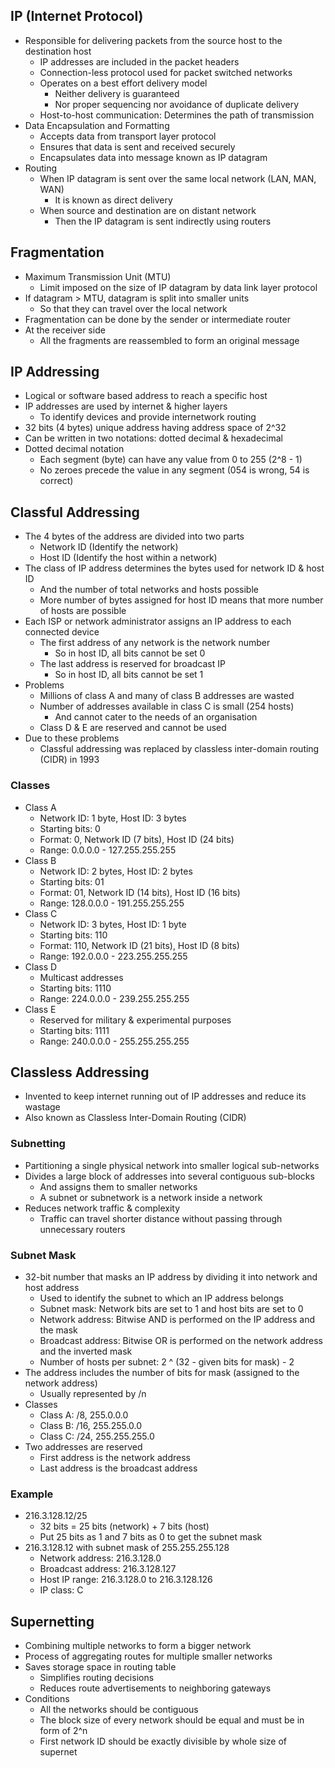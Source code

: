 ## IP (Internet Protocol)
- Responsible for delivering packets from the source host to the destination host
  - IP addresses are included in the packet headers
  - Connection-less protocol used for packet switched networks
  - Operates on a best effort delivery model
    - Neither delivery is guaranteed
    - Nor proper sequencing nor avoidance of duplicate delivery
  - Host-to-host communication: Determines the path of transmission
- Data Encapsulation and Formatting
  - Accepts data from transport layer protocol
  - Ensures that data is sent and received securely
  - Encapsulates data into message known as IP datagram
- Routing
  - When IP datagram is sent over the same local network (LAN, MAN, WAN)
    - It is known as direct delivery
  - When source and destination are on distant network
    - Then the IP datagram is sent indirectly using routers

## Fragmentation
- Maximum Transmission Unit (MTU)
  - Limit imposed on the size of IP datagram by data link layer protocol
- If datagram > MTU, datagram is split into smaller units
  - So that they can travel over the local network
- Fragmentation can be done by the sender or intermediate router
- At the receiver side
  - All the fragments are reassembled to form an original message

## IP Addressing
- Logical or software based address to reach a specific host
- IP addresses are used by internet & higher layers
  - To identify devices and provide internetwork routing
- 32 bits (4 bytes) unique address having address space of 2^32
- Can be written in two notations: dotted decimal & hexadecimal
- Dotted decimal notation
  - Each segment (byte) can have any value from 0 to 255 (2^8 - 1)
  - No zeroes precede the value in any segment (054 is wrong, 54 is correct)

## Classful Addressing
- The 4 bytes of the address are divided into two parts
  - Network ID (Identify the network)
  - Host ID (Identify the host within a network)
- The class of IP address determines the bytes used for network ID & host ID
  - And the number of total networks and hosts possible
  - More number of bytes assigned for host ID means that more number of hosts are possible
- Each ISP or network administrator assigns an IP address to each connected device
  - The first address of any network is the network number
    - So in host ID, all bits cannot be set 0
  - The last address is reserved for broadcast IP
    - So in host ID, all bits cannot be set 1
- Problems
  - Millions of class A and many of class B addresses are wasted
  - Number of addresses available in class C is small (254 hosts)
    - And cannot cater to the needs of an organisation
  - Class D & E are reserved and cannot be used
- Due to these problems
  - Classful addressing was replaced by classless inter-domain routing (CIDR) in 1993

### Classes
- Class A
  - Network ID: 1 byte, Host ID: 3 bytes
  - Starting bits: 0
  - Format: 0, Network ID (7 bits), Host ID (24 bits)
  - Range: 0.0.0.0 - 127.255.255.255
- Class B
  - Network ID: 2 bytes, Host ID: 2 bytes
  - Starting bits: 01
  - Format: 01, Network ID (14 bits), Host ID (16 bits)
  - Range: 128.0.0.0 - 191.255.255.255
- Class C
  - Network ID: 3 bytes, Host ID: 1 byte
  - Starting bits: 110
  - Format: 110, Network ID (21 bits), Host ID (8 bits)
  - Range: 192.0.0.0 - 223.255.255.255
- Class D
  - Multicast addresses
  - Starting bits: 1110
  - Range: 224.0.0.0 - 239.255.255.255
- Class E
  - Reserved for military & experimental purposes
  - Starting bits: 1111
  - Range: 240.0.0.0 - 255.255.255.255

## Classless Addressing
- Invented to keep internet running out of IP addresses and reduce its wastage
- Also known as Classless Inter-Domain Routing (CIDR)

### Subnetting
- Partitioning a single physical network into smaller logical sub-networks
- Divides a large block of addresses into several contiguous sub-blocks
  - And assigns them to smaller networks
  - A subnet or subnetwork is a network inside a network
- Reduces network traffic & complexity
  - Traffic can travel shorter distance without passing through unnecessary routers

### Subnet Mask
- 32-bit number that masks an IP address by dividing it into network and host address
  - Used to identify the subnet to which an IP address belongs
  - Subnet mask: Network bits are set to 1 and host bits are set to 0
  - Network address: Bitwise AND is performed on the IP address and the mask
  - Broadcast address: Bitwise OR is performed on the network address and the inverted mask
  - Number of hosts per subnet: 2 ^ (32 - given bits for mask) - 2
- The address includes the number of bits for mask (assigned to the network address)
  - Usually represented by /n
- Classes
  - Class A: /8, 255.0.0.0
  - Class B: /16, 255.255.0.0
  - Class C: /24, 255.255.255.0
- Two addresses are reserved
  - First address is the network address
  - Last address is the broadcast address

### Example
- 216.3.128.12/25
  - 32 bits = 25 bits (network) + 7 bits (host)
  - Put 25 bits as 1 and 7 bits as 0 to get the subnet mask
- 216.3.128.12 with subnet mask of 255.255.255.128
  - Network address: 216.3.128.0
  - Broadcast address: 216.3.128.127
  - Host IP range: 216.3.128.0 to 216.3.128.126
  - IP class: C

## Supernetting
- Combining multiple networks to form a bigger network
- Process of aggregating routes for multiple smaller networks
- Saves storage space in routing table
  - Simplifies routing decisions
  - Reduces route advertisements to neighboring gateways
- Conditions
  - All the networks should be contiguous
  - The block size of every network should be equal and must be in form of 2^n
  - First network ID should be exactly divisible by whole size of supernet
